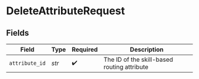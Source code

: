 # DeleteAttributeRequest


## Fields

| Field                                       | Type                                        | Required                                    | Description                                 |
| ------------------------------------------- | ------------------------------------------- | ------------------------------------------- | ------------------------------------------- |
| `attribute_id`                              | *str*                                       | :heavy_check_mark:                          | The ID of the skill-based routing attribute |